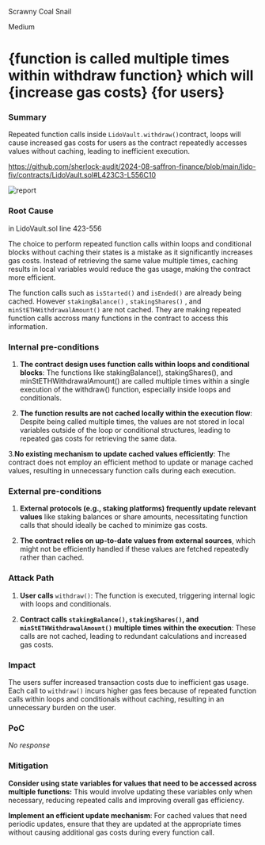 Scrawny Coal Snail

Medium

# {function is called multiple times within withdraw function} which will {increase gas costs} {for users}

### Summary

Repeated function calls inside `LidoVault.withdraw()`contract, loops will cause increased gas costs for users as the contract repeatedly accesses values without caching, leading to inefficient execution.

https://github.com/sherlock-audit/2024-08-saffron-finance/blob/main/lido-fiv/contracts/LidoVault.sol#L423C3-L556C10

![report](https://github.com/user-attachments/assets/4f8622ac-f0cc-48f3-abc9-7dcb1ee51e9a)


### Root Cause

in LidoVault.sol line 423-556

The choice to perform repeated function calls within loops and conditional blocks without caching their states is a mistake as it significantly increases gas costs. Instead of retrieving the same value multiple times, caching results in local variables would reduce the gas usage, making the contract more efficient.

The function calls such as `isStarted()` and `isEnded()` are already being cached. However `stakingBalance()` , `stakingShares()` , and `minStETHWithdrawalAmount()` are not cached. They are making repeated function calls accross many functions in the contract to access this information.

### Internal pre-conditions

1. **The contract design uses function calls within loops and conditional blocks**: The functions like stakingBalance(), stakingShares(), and minStETHWithdrawalAmount() are called multiple times within a single execution of the withdraw() function, especially inside loops and conditionals.

2. **The function results are not cached locally within the execution flow**: Despite being called multiple times, the values are not stored in local variables outside of the loop or conditional structures, leading to repeated gas costs for retrieving the same data.

3.**No existing mechanism to update cached values efficiently**: The contract does not employ an efficient method to update or manage cached values, resulting in unnecessary function calls during each execution.


### External pre-conditions

1. **External protocols (e.g., staking platforms) frequently update relevant values** like staking balances or share amounts, necessitating function calls that should ideally be cached to minimize gas costs.

2. **The contract relies on up-to-date values from external sources**, which might not be efficiently handled if these values are fetched repeatedly rather than cached.


### Attack Path

1. **User calls** `withdraw()`: The function is executed, triggering internal logic with loops and conditionals.

2. **Contract calls `stakingBalance()`, `stakingShares()`, and `minStETHWithdrawalAmount()` multiple times within the execution**: These calls are not cached, leading to redundant calculations and increased gas costs.

### Impact

The users suffer increased transaction costs due to inefficient gas usage. Each call to `withdraw()` incurs higher gas fees because of repeated function calls within loops and conditionals without caching, resulting in an unnecessary burden on the user.


### PoC

_No response_

### Mitigation

**Consider using state variables for values that need to be accessed across multiple functions:** This would involve updating these variables only when necessary, reducing repeated calls and improving overall gas efficiency.

**Implement an efficient update mechanism**: For cached values that need periodic updates, ensure that they are updated at the appropriate times without causing additional gas costs during every function call.
